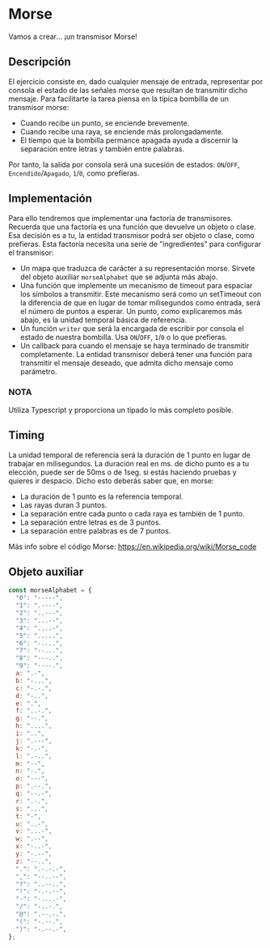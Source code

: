 # Morse

Vamos a crear... ¡un transmisor Morse!

## Descripción

El ejercicio consiste en, dado cualquier mensaje de entrada, representar por consola el estado de las señales morse que resultan de transmitir dicho mensaje. Para facilitarte la tarea piensa en la típica bombilla de un transmisor morse:

- Cuando recibe un punto, se enciende brevemente.
- Cuando recibe una raya, se enciende más prolongadamente.
- El tiempo que la bombilla permance apagada ayuda a discernir la separación entre letras y también entre palabras.

Por tanto, la salida por consola será una sucesión de estados: `ON`/`OFF`, `Encendido`/`Apagado`, `1`/`0`, como prefieras.

## Implementación

Para ello tendremos que implementar una factoría de transmisores. Recuerda que una factoría es una función que devuelve un objeto o clase. Esa decisión es a tu,
la entidad transmisor podrá ser objeto o clase, como prefieras. Esta factoría necesita una serie de "ingredientes" para configurar el transmisor:

- Un mapa que traduzca de carácter a su representación morse. Sírvete del objeto auxiliar `morseAlphabet` que se adjunta más abajo.
- Una función que implemente un mecanismo de timeout para espaciar los símbolos a transmitir. Este mecanismo será como un setTimeout con la diferencia de que en lugar de tomar milisegundos como entrada, será el número de puntos a esperar. Un punto, como explicaremos más abajo, es la unidad temporal básica de referencia.
- Un función `writer` que será la encargada de escribir por consola el estado de nuestra bombilla. Usa `ON`/`OFF`, `1`/`0` o lo que prefieras.
- Un callback para cuando el mensaje se haya terminado de transmitir completamente. La entidad transmisor deberá tener una función para transmitir el mensaje deseado, que admita dicho mensaje como parámetro.

### NOTA

Utiliza Typescript y proporciona un tipado lo más completo posible.

## Timing

La unidad temporal de referencia será la duración de 1 punto en lugar de trabajar en milisegundos. La duración real en ms. de dicho punto es a tu elección, puede ser de 50ms o de 1seg. si estás haciendo pruebas y quieres ir despacio. Dicho esto deberás saber que, en morse:

- La duración de 1 punto es la referencia temporal.
- Las rayas duran 3 puntos.
- La separación entre cada punto o cada raya es también de 1 punto.
- La separación entre letras es de 3 puntos.
- La separación entre palabras es de 7 puntos.

Más info sobre el código Morse:
https://en.wikipedia.org/wiki/Morse_code

## Objeto auxiliar

```js
const morseAlphabet = {
  "0": "-----",
  "1": ".----",
  "2": "..---",
  "3": "...--",
  "4": "....-",
  "5": ".....",
  "6": "-....",
  "7": "--...",
  "8": "---..",
  "9": "----.",
  a: ".-",
  b: "-...",
  c: "-.-.",
  d: "-..",
  e: ".",
  f: "..-.",
  g: "--.",
  h: "....",
  i: "..",
  j: ".---",
  k: "-.-",
  l: ".-..",
  m: "--",
  n: "-.",
  o: "---",
  p: ".--.",
  q: "--.-",
  r: ".-.",
  s: "...",
  t: "-",
  u: "..-",
  v: "...-",
  w: ".--",
  x: "-..-",
  y: "-.--",
  z: "--..",
  ".": ".-.-.-",
  ",": "--..--",
  "?": "..--..",
  "!": "-.-.--",
  "-": "-....-",
  "/": "-..-.",
  "@": ".--.-.",
  "(": "-.--.",
  ")": "-.--.-",
};
```

